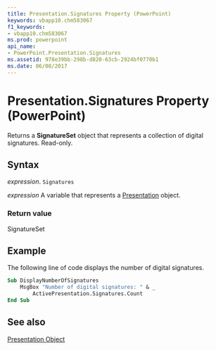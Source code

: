 ```yaml
---
title: Presentation.Signatures Property (PowerPoint)
keywords: vbapp10.chm583067
f1_keywords:
- vbapp10.chm583067
ms.prod: powerpoint
api_name:
- PowerPoint.Presentation.Signatures
ms.assetid: 978e39bb-298b-d820-63cb-2924bf0770b1
ms.date: 06/08/2017
---
```



# Presentation.Signatures Property (PowerPoint)

Returns a  **SignatureSet** object that represents a collection of digital signatures. Read-only.


## Syntax

 _expression_. `Signatures`

 _expression_ A variable that represents a [Presentation](./PowerPoint.Presentation.md) object.


### Return value

SignatureSet


## Example

The following line of code displays the number of digital signatures.


```vb
Sub DisplayNumberOfSignatures
    MsgBox "Number of digital signatures: " & _
        ActivePresentation.Signatures.Count
End Sub
```


## See also


[Presentation Object](PowerPoint.Presentation.md)

